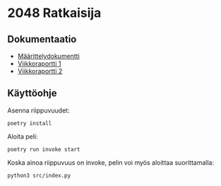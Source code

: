 # 2048 Ratkaisija

## Dokumentaatio
- [Määrittelydokumentti](https://github.com/skeltal2/tira-harjoitustyo/blob/main/Dokumentaatio/maarittelydokumentti.md)
- [Viikkoraportti 1](https://github.com/skeltal2/tira-harjoitustyo/blob/main/Dokumentaatio/viikkoraportti1.md)
- [Viikkoraportti 2](https://github.com/skeltal2/tira-harjoitustyo/blob/main/Dokumentaatio/viikkoraportti2.md)

## Käyttöohje
Asenna riippuvuudet:
```
poetry install
```
Aloita peli:
```
poetry run invoke start
```
Koska ainoa riippuvuus on invoke, pelin voi myös aloittaa suorittamalla:
```
python3 src/index.py
```
